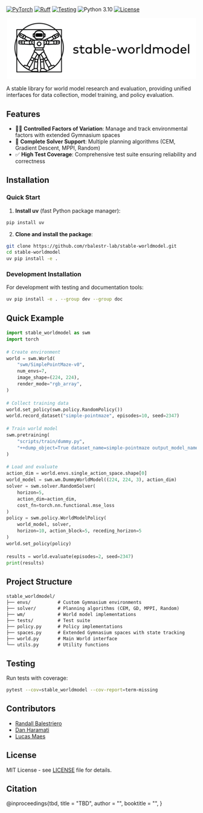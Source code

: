 [![PyTorch](https://img.shields.io/badge/PyTorch-ee4c2c?logo=pytorch&logoColor=white)](https://pytorch.org/get-started/locally/)
[![Ruff](https://img.shields.io/endpoint?url=https://raw.githubusercontent.com/astral-sh/ruff/main/assets/badge/v2.json)](https://github.com/astral-sh/ruff)
[![Testing](https://github.com/rbalestr-lab/stable-worldmodel/actions/workflows/testing.yaml/badge.svg)](https://github.com/rbalestr-lab/stable-worldmodel/actions/workflows/testing.yaml)
![Python 3.10](https://img.shields.io/badge/python-3.10-blue.svg)
[![License](https://img.shields.io/badge/license-MIT-green.svg)](./LICENSE)

<p align="center">
  <img src="./assets/stable-worldmodel-logo.png" alt="stable-worldmodel logo" width="500px"/>
</p>

A stable library for world model research and evaluation, providing unified interfaces for data collection, model training, and policy evaluation.

## Features

- 🧑‍🔬 **Controlled Factors of Variation**: Manage and track environmental factors with extended Gymnasium spaces
- 🎯 **Complete Solver Support**: Multiple planning algorithms (CEM, Gradient Descent, MPPI, Random)
- ✅ **High Test Coverage**: Comprehensive test suite ensuring reliability and correctness

## Installation

### Quick Start

1. **Install uv** (fast Python package manager):

```bash
pip install uv
```

2. **Clone and install the package**:

```bash
git clone https://github.com/rbalestr-lab/stable-worldmodel.git
cd stable-worldmodel
uv pip install -e .
```

### Development Installation

For development with testing and documentation tools:

```bash
uv pip install -e . --group dev --group doc
```

## Quick Example

```python
import stable_worldmodel as swm
import torch

# Create environment
world = swm.World(
    "swm/SimplePointMaze-v0",
    num_envs=7,
    image_shape=(224, 224),
    render_mode="rgb_array",
)

# Collect training data
world.set_policy(swm.policy.RandomPolicy())
world.record_dataset("simple-pointmaze", episodes=10, seed=2347)

# Train world model
swm.pretraining(
    "scripts/train/dummy.py",
    "++dump_object=True dataset_name=simple-pointmaze output_model_name=dummy_test"
)

# Load and evaluate
action_dim = world.envs.single_action_space.shape[0]
world_model = swm.wm.DummyWorldModel((224, 224, 3), action_dim)
solver = swm.solver.RandomSolver(
    horizon=5,
    action_dim=action_dim,
    cost_fn=torch.nn.functional.mse_loss
)
policy = swm.policy.WorldModelPolicy(
    world_model, solver,
    horizon=10, action_block=5, receding_horizon=5
)
world.set_policy(policy)

results = world.evaluate(episodes=2, seed=2347)
print(results)
```

## Project Structure

```
stable_worldmodel/
├── envs/          # Custom Gymnasium environments
├── solver/        # Planning algorithms (CEM, GD, MPPI, Random)
├── wm/            # World model implementations
├── tests/         # Test suite
├── policy.py      # Policy implementations
├── spaces.py      # Extended Gymnasium spaces with state tracking
├── world.py       # Main World interface
└── utils.py       # Utility functions
```

## Testing

Run tests with coverage:

```bash
pytest --cov=stable_worldmodel --cov-report=term-missing
```

## Contributors

- [Randall Balestriero](https://github.com/RandallBalestriero)
- [Dan Haramati](https://github.com/DanHrmti)
- [Lucas Maes](https://github.com/lucas-maes)

## License

MIT License - see [LICENSE](LICENSE) file for details.

## Citation

@inproceedings{tbd,
title = "TBD",
author = "",
booktitle = "",
}

